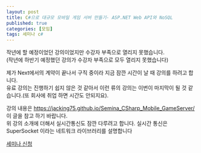 ```yaml
---
layout: post
title: C#으로 대규모 모바일 게임 서버 만들기- ASP.NET Web API와 NoSQL
published: true
categories: [모임]
tags: 세미나 c#
---
```

작년에 할 예정이었던 강의이었지만 수강자 부족으로 열리지 못했습니다.  
(작년에 하반기 예정했던 강의가 수강자 부족으로 모두 열리지 못했습니다)  
  
제가 Next에서의 계약이 끝나서 구직 중이라 지금 잠깐 시간이 날 때 강의를 하려고 합니다.  
유료 강의는 진행하기 쉽지 않은 것 같아서 이런 류의 강의는 이번이 마지막이 될 것 같습니다.(또 회사에 취업 하면 시간도 안되지요).  
  
강의 내용은 https://jacking75.github.io/Semina_CSharp_Mobile_GameServer/  이 글을 참고 하기 바랍니다.  
위 강의 소개에 더해서 실시간통신도 잠깐 다루려고 합니다. 실시간 통신은 SuperSocket 이라는 네트워크 라이브러리를 설명합니다  
  
  
[세미나 신청](https://onoffmix.com/event/126183)  
  
